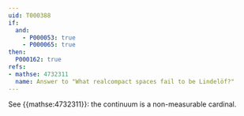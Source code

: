 ```yaml
---
uid: T000388
if:
  and:
    - P000053: true
    - P000065: true
then:
  P000162: true
refs:
- mathse: 4732311
  name: Answer to "What realcompact spaces fail to be Lindelöf?"
---
```


See {{mathse:4732311}}: the continuum is a non-measurable cardinal.
